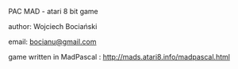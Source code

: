 PAC MAD -  atari 8 bit game

author: Wojciech Bociański

email: bocianu@gmail.com

game written in MadPascal : http://mads.atari8.info/madpascal.html

